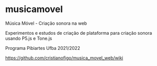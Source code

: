 musicamovel
===========

Música Móvel - Criação sonora na web

Experimentos e estudos de criação de plataforma para criação sonora usando P5.js e Tone.js

Programa Pibiartes Ufba 2021/2022

https://github.com/cristianofigo/musica_movel_web/wiki



